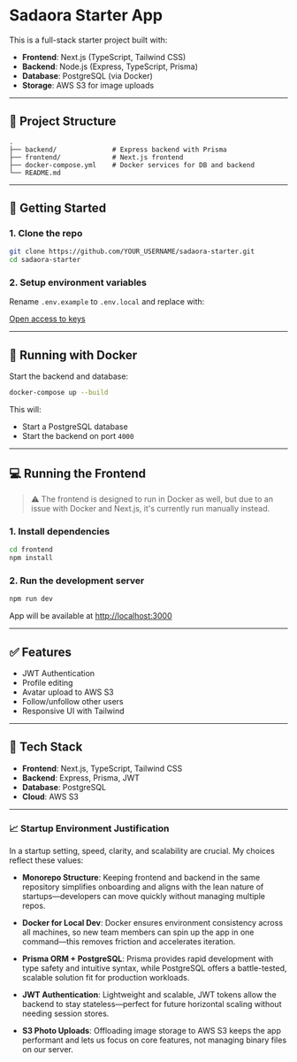# Sadaora Starter App

This is a full-stack starter project built with:

- **Frontend**: Next.js (TypeScript, Tailwind CSS)
- **Backend**: Node.js (Express, TypeScript, Prisma)
- **Database**: PostgreSQL (via Docker)
- **Storage**: AWS S3 for image uploads

---

## 📁 Project Structure

```
.
├── backend/              # Express backend with Prisma
├── frontend/             # Next.js frontend
├── docker-compose.yml    # Docker services for DB and backend
└── README.md
```

---

## 🚀 Getting Started

### 1. Clone the repo

```bash
git clone https://github.com/YOUR_USERNAME/sadaora-starter.git
cd sadaora-starter
```

### 2. Setup environment variables

Rename `.env.example` to `.env.local` and replace with:

[Open access to keys](https://docs.google.com/document/d/1ildTwjn5tYqewc9GUYIZDCc7hebDqt3yM7ygo3u-vgo/edit?usp=drive_link)

---

## 🐳 Running with Docker

Start the backend and database:

```bash
docker-compose up --build
```

This will:
- Start a PostgreSQL database
- Start the backend on port `4000`

---

## 💻 Running the Frontend
> ⚠️ The frontend is designed to run in Docker as well, but due to an issue with Docker and Next.js, it's currently run manually instead.
### 1. Install dependencies

```bash
cd frontend
npm install
```

### 2. Run the development server

```bash
npm run dev
```

App will be available at [http://localhost:3000](http://localhost:3000)

---

## ✅ Features

- JWT Authentication
- Profile editing
- Avatar upload to AWS S3
- Follow/unfollow other users
- Responsive UI with Tailwind

---

## 🧪 Tech Stack

- **Frontend**: Next.js, TypeScript, Tailwind CSS
- **Backend**: Express, Prisma, JWT
- **Database**: PostgreSQL
- **Cloud**: AWS S3

---

### 📈 Startup Environment Justification

In a startup setting, speed, clarity, and scalability are crucial. My choices reflect these values:

- **Monorepo Structure**: Keeping frontend and backend in the same repository simplifies onboarding and aligns with the lean nature of startups—developers can move quickly without managing multiple repos.

- **Docker for Local Dev**: Docker ensures environment consistency across all machines, so new team members can spin up the app in one command—this removes friction and accelerates iteration.

- **Prisma ORM + PostgreSQL**: Prisma provides rapid development with type safety and intuitive syntax, while PostgreSQL offers a battle-tested, scalable solution fit for production workloads.

- **JWT Authentication**: Lightweight and scalable, JWT tokens allow the backend to stay stateless—perfect for future horizontal scaling without needing session stores.

- **S3 Photo Uploads**: Offloading image storage to AWS S3 keeps the app performant and lets us focus on core features, not managing binary files on our server.
